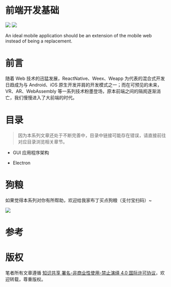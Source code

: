 

# 前端开发基础




![](https://parg.co/bDY) ![](https://parg.co/bDm)


An ideal mobile application should be an extension of the mobile web instead of being a replacement.
 




# 前言



随着 Web 技术的迅猛发展，ReactNative、Weex、Weapp 为代表的混合式开发日趋成为与 Android、iOS 原生开发并肩的开发模式之一；而在可预见的未来，VR、AR、WebAssembly 等一系列技术粉墨登场，原本前端之间的隔阂逐渐消亡，我们慢慢进入了大前端的时代。



# 目录


> 因为本系列文章还处于不断完善中，目录中链接可能存在错误，请直接前往对应目录浏览相关章节。


- GUI 应用程序架构


- Electron 




# 狗粮
如果觉得本系列对你有所帮助，欢迎给我家布丁买点狗粮（支付宝扫码）~




![](https://github.com/wxyyxc1992/OSS/blob/master/2017/8/1/Buding.jpg?raw=true)




# 参考


# 版权




笔者所有文章遵循 [知识共享 署名-非商业性使用-禁止演绎 4.0 国际许可协议](https://creativecommons.org/licenses/by-nc-nd/4.0/deed.zh)，欢迎转载，尊重版权。

